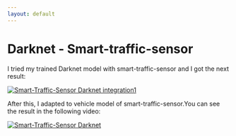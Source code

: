 ```yaml
---
layout: default
---
```

# Darknet - Smart-traffic-sensor

I tried my trained Darknet model with smart-traffic-sensor and I got the next result:

[![Smart-Traffic-Sensor Darknet integration1](https://github.com/RoboticsURJC-students/2018-tfm-Jessica-Fernandez/blob/master/docs/Darknet.png)](https://www.youtube.com/watch?v=BBAZv2HKhWM)

After this, I adapted to vehicle model of smart-traffic-sensor.You can see the result in the following video:

[![Smart-Traffic-Sensor Darknet](https://github.com/RoboticsURJC-students/2018-tfm-Jessica-Fernandez/blob/master/docs/Darknet_smart-traffic-sensor.png)](https://www.youtube.com/watch?v=6bPlBcT80W4)
